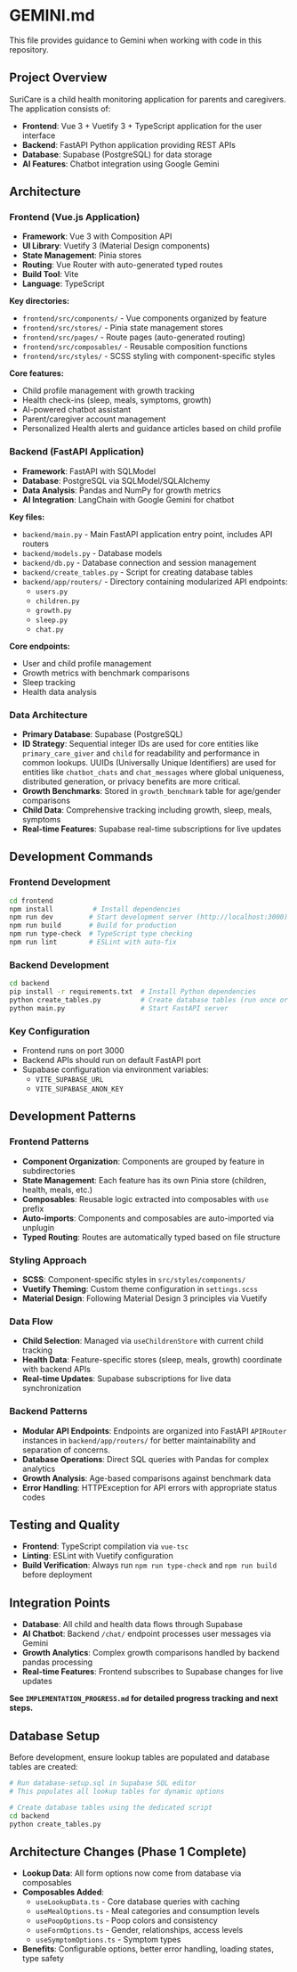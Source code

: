 # GEMINI.md

This file provides guidance to Gemini when working with code in this repository.

## Project Overview

SuriCare is a child health monitoring application for parents and caregivers. The application consists of:

- **Frontend**: Vue 3 + Vuetify 3 + TypeScript application for the user interface
- **Backend**: FastAPI Python application providing REST APIs
- **Database**: Supabase (PostgreSQL) for data storage
- **AI Features**: Chatbot integration using Google Gemini

## Architecture

### Frontend (Vue.js Application)
- **Framework**: Vue 3 with Composition API
- **UI Library**: Vuetify 3 (Material Design components)
- **State Management**: Pinia stores
- **Routing**: Vue Router with auto-generated typed routes
- **Build Tool**: Vite
- **Language**: TypeScript

**Key directories:**
- `frontend/src/components/` - Vue components organized by feature
- `frontend/src/stores/` - Pinia state management stores
- `frontend/src/pages/` - Route pages (auto-generated routing)
- `frontend/src/composables/` - Reusable composition functions
- `frontend/src/styles/` - SCSS styling with component-specific styles

**Core features:**
- Child profile management with growth tracking
- Health check-ins (sleep, meals, symptoms, growth)
- AI-powered chatbot assistant
- Parent/caregiver account management
- Personalized Health alerts and guidance articles based on child profile

### Backend (FastAPI Application)
- **Framework**: FastAPI with SQLModel
- **Database**: PostgreSQL via SQLModel/SQLAlchemy
- **Data Analysis**: Pandas and NumPy for growth metrics
- **AI Integration**: LangChain with Google Gemini for chatbot

**Key files:**
- `backend/main.py` - Main FastAPI application entry point, includes API routers
- `backend/models.py` - Database models
- `backend/db.py` - Database connection and session management
- `backend/create_tables.py` - Script for creating database tables
- `backend/app/routers/` - Directory containing modularized API endpoints:
  - `users.py`
  - `children.py`
  - `growth.py`
  - `sleep.py`
  - `chat.py`

**Core endpoints:**
- User and child profile management
- Growth metrics with benchmark comparisons
- Sleep tracking
- Health data analysis

### Data Architecture
- **Primary Database**: Supabase (PostgreSQL)
- **ID Strategy**: Sequential integer IDs are used for core entities like `primary_care_giver` and `child` for readability and performance in common lookups. UUIDs (Universally Unique Identifiers) are used for entities like `chatbot_chats` and `chat_messages` where global uniqueness, distributed generation, or privacy benefits are more critical.
- **Growth Benchmarks**: Stored in `growth_benchmark` table for age/gender comparisons
- **Child Data**: Comprehensive tracking including growth, sleep, meals, symptoms
- **Real-time Features**: Supabase real-time subscriptions for live updates

## Development Commands

### Frontend Development
```bash
cd frontend
npm install          # Install dependencies
npm run dev         # Start development server (http://localhost:3000)
npm run build       # Build for production
npm run type-check  # TypeScript type checking
npm run lint        # ESLint with auto-fix
```

### Backend Development
```bash
cd backend
pip install -r requirements.txt  # Install Python dependencies
python create_tables.py          # Create database tables (run once or after schema changes)
python main.py                   # Start FastAPI server
```

### Key Configuration
- Frontend runs on port 3000
- Backend APIs should run on default FastAPI port
- Supabase configuration via environment variables:
  - `VITE_SUPABASE_URL`
  - `VITE_SUPABASE_ANON_KEY`

## Development Patterns

### Frontend Patterns
- **Component Organization**: Components are grouped by feature in subdirectories
- **State Management**: Each feature has its own Pinia store (children, health, meals, etc.)
- **Composables**: Reusable logic extracted into composables with `use` prefix
- **Auto-imports**: Components and composables are auto-imported via unplugin
- **Typed Routing**: Routes are automatically typed based on file structure

### Styling Approach
- **SCSS**: Component-specific styles in `src/styles/components/`
- **Vuetify Theming**: Custom theme configuration in `settings.scss`
- **Material Design**: Following Material Design 3 principles via Vuetify

### Data Flow
- **Child Selection**: Managed via `useChildrenStore` with current child tracking
- **Health Data**: Feature-specific stores (sleep, meals, growth) coordinate with backend APIs
- **Real-time Updates**: Supabase subscriptions for live data synchronization

### Backend Patterns
- **Modular API Endpoints**: Endpoints are organized into FastAPI `APIRouter` instances in `backend/app/routers/` for better maintainability and separation of concerns.
- **Database Operations**: Direct SQL queries with Pandas for complex analytics
- **Growth Analysis**: Age-based comparisons against benchmark data
- **Error Handling**: HTTPException for API errors with appropriate status codes

## Testing and Quality
- **Frontend**: TypeScript compilation via `vue-tsc`
- **Linting**: ESLint with Vuetify configuration
- **Build Verification**: Always run `npm run type-check` and `npm run build` before deployment

## Integration Points
- **Database**: All child and health data flows through Supabase
- **AI Chatbot**: Backend `/chat/` endpoint processes user messages via Gemini
- **Growth Analytics**: Complex growth comparisons handled by backend pandas processing
- **Real-time Features**: Frontend subscribes to Supabase changes for live updates

**See `IMPLEMENTATION_PROGRESS.md` for detailed progress tracking and next steps.**

## Database Setup
Before development, ensure lookup tables are populated and database tables are created:
```bash
# Run database-setup.sql in Supabase SQL editor
# This populates all lookup tables for dynamic options

# Create database tables using the dedicated script
cd backend
python create_tables.py
```

## Architecture Changes (Phase 1 Complete)
- **Lookup Data**: All form options now come from database via composables
- **Composables Added**:
  - `useLookupData.ts` - Core database queries with caching
  - `useMealOptions.ts` - Meal categories and consumption levels  
  - `usePoopOptions.ts` - Poop colors and consistency
  - `useFormOptions.ts` - Gender, relationships, access levels
  - `useSymptomOptions.ts` - Symptom types
- **Benefits**: Configurable options, better error handling, loading states, type safety
